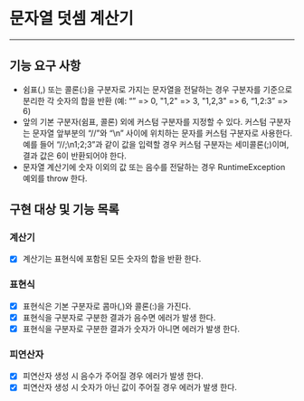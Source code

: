 # 문자열 덧셈 계산기

---

## 기능 요구 사항

- 쉼표(,) 또는 콜론(:)을 구분자로 가지는 문자열을 전달하는 경우 구분자를 기준으로 분리한 각 숫자의 합을 반환 (예: “” => 0, "1,2" => 3, "1,2,3" => 6, “1,2:3” => 6)
- 앞의 기본 구분자(쉼표, 콜론) 외에 커스텀 구분자를 지정할 수 있다. 커스텀 구분자는 문자열 앞부분의 “//”와 “\n” 사이에 위치하는 문자를 커스텀 구분자로 사용한다. 
  예를 들어 “//;\n1;2;3”과 같이 값을 입력할 경우 커스텀 구분자는 세미콜론(;)이며, 결과 값은 6이 반환되어야 한다.
- 문자열 계산기에 숫자 이외의 값 또는 음수를 전달하는 경우 RuntimeException 예외를 throw 한다.


## 구현 대상 및 기능 목록

### 계산기

- [x] 계산기는 표현식에 포함된 모든 숫자의 합을 반환 한다.

### 표현식

- [x] 표현식은 기본 구분자로 콤마(,)와 콜론(:)을 가진다.
- [x] 표현식을 구분자로 구분한 결과가 음수면 에러가 발생 한다.
- [x] 표현식을 구분자로 구분한 결과가 숫자가 아니면 에러가 발생 한다.

### 피연산자

- [x] 피연산자 생성 시 음수가 주어질 경우 에러가 발생 한다.
- [x] 피연산자 생성 시 숫자가 아닌 값이 주어질 경우 에러가 발생 한다.
